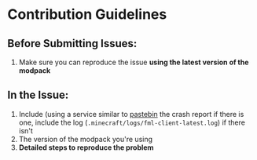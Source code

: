 # Contribution Guidelines

## Before Submitting Issues:
1. Make sure you can reproduce the issue **using the latest version of the modpack**

## In the Issue:
1. Include (using a service similar to [pastebin](http://pastebin.com]) the crash report if there is one, include the log (`.minecraft/logs/fml-client-latest.log`) if there isn't
2. The version of the modpack you're using
3. **Detailed steps to reproduce the problem**
